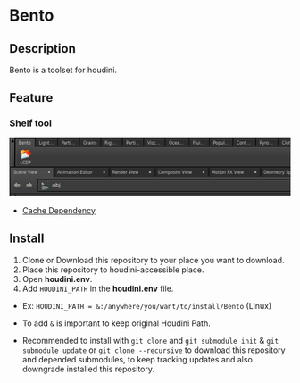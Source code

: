 Bento
====================

## Description
Bento is a toolset for houdini.

## Feature

### Shelf tool

![alt tag](doc/img/ss_shelf_tool_0001.png)

* [Cache Dependency](doc/cacheDependency.md)

## Install
1. Clone or Download this repository to your place you want to download.
2. Place this repository to houdini-accessible place.
3. Open **houdini.env**.
4. Add `HOUDINI_PATH` in the **houdini.env** file.
  * Ex: `HOUDINI_PATH = &:/anywhere/you/want/to/install/Bento` (Linux)
  * To add `&` is important to keep original Houdini Path.


* Recommended to install with `git clone` and `git submodule init` & `git submodule update` or `git clone --recursive` to download this repository and depended submodules, to keep tracking updates and also downgrade installed this repository.

